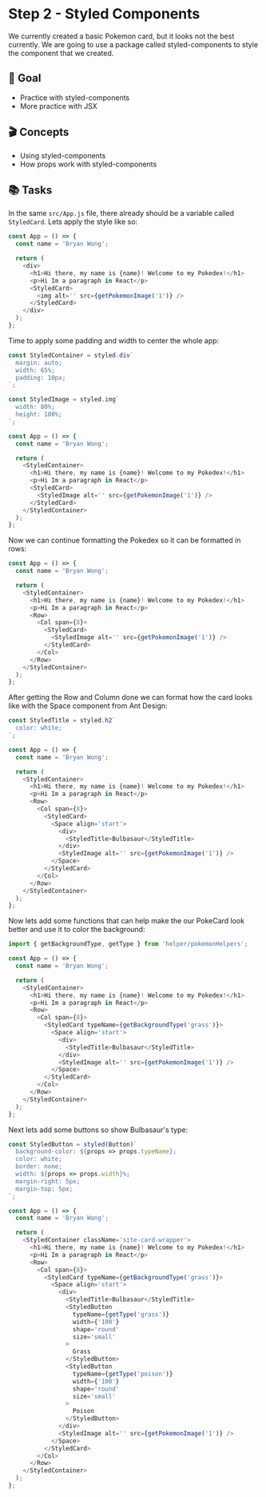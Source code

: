 # Step 2 - Styled Components

We currently created a basic Pokemon card, but it looks not the best currently. We are going to use a package called styled-components to style the component that we created.

## 🥇 Goal

- Practice with styled-components
- More practice with JSX

## 🎬 Concepts

- Using styled-components
- How props work with styled-components

## 📚 Tasks

In the same `src/App.js` file, there already should be a variable called `StyledCard`. Lets apply the style like so:

```javascript
const App = () => {
  const name = 'Bryan Wong';

  return (
    <div>
      <h1>Hi there, my name is {name}! Welcome to my Pokedex!</h1>
      <p>Hi Im a paragraph in React</p>
      <StyledCard>
        <img alt='' src={getPokemonImage('1')} />
      </StyledCard>
    </div>
  );
};
```

Time to apply some padding and width to center the whole app:

```javascript
const StyledContainer = styled.div`
  margin: auto;
  width: 65%;
  padding: 10px;
`;

const StyledImage = styled.img`
  width: 80%;
  height: 100%;
`;

const App = () => {
  const name = 'Bryan Wong';

  return (
    <StyledContainer>
      <h1>Hi there, my name is {name}! Welcome to my Pokedex!</h1>
      <p>Hi Im a paragraph in React</p>
      <StyledCard>
        <StyledImage alt='' src={getPokemonImage('1')} />
      </StyledCard>
    </StyledContainer>
  );
};
```

Now we can continue formatting the Pokedex so it can be formatted in rows:

```javascript
const App = () => {
  const name = 'Bryan Wong';

  return (
    <StyledContainer>
      <h1>Hi there, my name is {name}! Welcome to my Pokedex!</h1>
      <p>Hi Im a paragraph in React</p>
      <Row>
        <Col span={8}>
          <StyledCard>
            <StyledImage alt='' src={getPokemonImage('1')} />
          </StyledCard>
        </Col>
      </Row>
    </StyledContainer>
  );
};
```

After getting the Row and Column done we can format how the card looks like with the Space component from Ant Design:

```javascript
const StyledTitle = styled.h2`
  color: white;
`;

const App = () => {
  const name = 'Bryan Wong';

  return (
    <StyledContainer>
      <h1>Hi there, my name is {name}! Welcome to my Pokedex!</h1>
      <p>Hi Im a paragraph in React</p>
      <Row>
        <Col span={8}>
          <StyledCard>
            <Space align='start'>
              <div>
                <StyledTitle>Bulbasaur</StyledTitle>
              </div>
              <StyledImage alt='' src={getPokemonImage('1')} />
            </Space>
          </StyledCard>
        </Col>
      </Row>
    </StyledContainer>
  );
};
```

Now lets add some functions that can help make the our PokeCard look better and use it to color the background:

```javascript
import { getBackgroundType, getType } from 'helper/pokemonHelpers';

const App = () => {
  const name = 'Bryan Wong';

  return (
    <StyledContainer>
      <h1>Hi there, my name is {name}! Welcome to my Pokedex!</h1>
      <p>Hi Im a paragraph in React</p>
      <Row>
        <Col span={8}>
          <StyledCard typeName={getBackgroundType('grass')}>
            <Space align='start'>
              <div>
                <StyledTitle>Bulbasaur</StyledTitle>
              </div>
              <StyledImage alt='' src={getPokemonImage('1')} />
            </Space>
          </StyledCard>
        </Col>
      </Row>
    </StyledContainer>
  );
};
```

Next lets add some buttons so show Bulbasaur's type:

```javascript
const StyledButton = styled(Button)`
  background-color: ${props => props.typeName};
  color: white;
  border: none;
  width: ${props => props.width}%;
  margin-right: 5px;
  margin-top: 5px;
`;

const App = () => {
  const name = 'Bryan Wong';

  return (
    <StyledContainer className='site-card-wrapper'>
      <h1>Hi there, my name is {name}! Welcome to my Pokedex!</h1>
      <p>Hi Im a paragraph in React</p>
      <Row>
        <Col span={8}>
          <StyledCard typeName={getBackgroundType('grass')}>
            <Space align='start'>
              <div>
                <StyledTitle>Bulbasaur</StyledTitle>
                <StyledButton
                  typeName={getType('grass')}
                  width={'100'}
                  shape='round'
                  size='small'
                >
                  Grass
                </StyledButton>
                <StyledButton
                  typeName={getType('poison')}
                  width={'100'}
                  shape='round'
                  size='small'
                >
                  Poison
                </StyledButton>
              </div>
              <StyledImage alt='' src={getPokemonImage('1')} />
            </Space>
          </StyledCard>
        </Col>
      </Row>
    </StyledContainer>
  );
};
```
